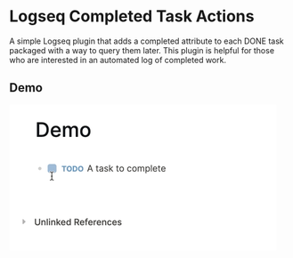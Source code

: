 # Logseq Completed Task Actions

A simple Logseq plugin that adds a completed attribute to each DONE task packaged with a way to query them later. This plugin is helpful for those who are interested in an automated log of completed work.

## Demo

![Demo](/demo.gif)
